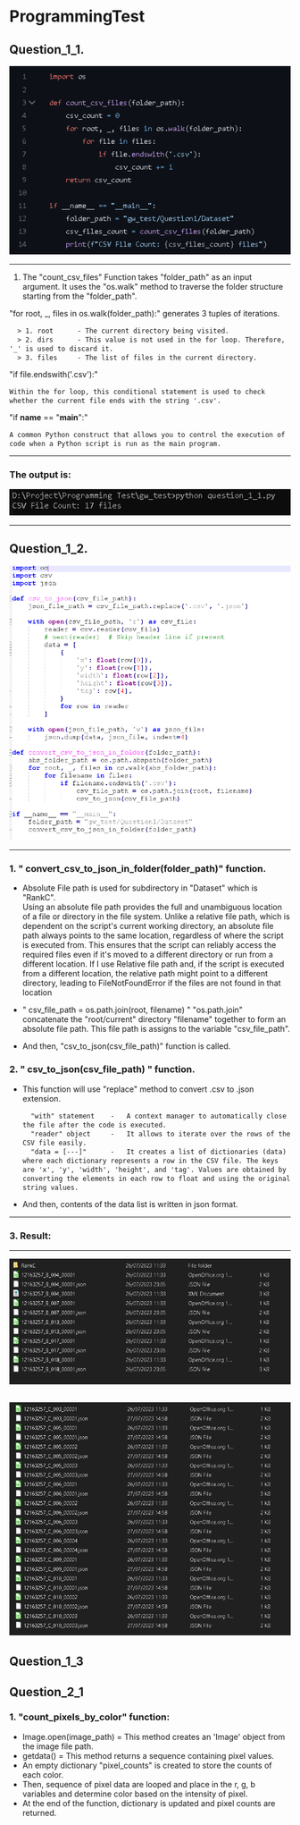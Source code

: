 # ProgrammingTest

## Question_1_1.

![Image](./screenshots/q1.1script.PNG)

---

1. The "count_csv_files" Function takes "folder_path" as an input argument. It uses the "os.walk" method to traverse the folder structure starting from the "folder_path".

"for root, _, files in os.walk(folder_path):" generates 3 tuples of iterations.

      > 1. root      - The current directory being visited.
	  > 2. dirs      - This value is not used in the for loop. Therefore, '_' is used to discard it.
	  > 3. files     - The list of files in the current directory.

"if file.endswith('.csv'):"

	Within the for loop, this conditional statement is used to check whether the current file ends with the string '.csv'. 

"if __name__ == "__main__":"

	A common Python construct that allows you to control the execution of code when a Python script is run as the main program.

---
### The output is:

![Image](./screenshots/q1.1output.PNG)

---
## Question_1_2.

![Image](./screenshots/q.1.2script.PNG)

---

### 1. " convert_csv_to_json_in_folder(folder_path)" function.
- Absolute File path is used for subdirectory in "Dataset" which is "RankC".	
Using an absolute file path provides the full and unambiguous location of a file or directory in the file system. Unlike a relative file path, which is dependent on the script's current working directory, an absolute file path always points to the same location, regardless of where the script is executed from. This ensures that the script can reliably access the required files even if it's moved to a different directory or run from a different location. If I use Relative file path and, if the script is executed from a different location, the relative path might point to a different directory, leading to FileNotFoundError if the files are not found in that location

- " csv_file_path = os.path.join(root, filename) " 
	"os.path.join" concatenate the "root/current" directory "filename" together to form an absolute file path. This file path is assigns to the variable "csv_file_path".

- And then, "csv_to_json(csv_file_path)" function is called.

### 2. " csv_to_json(csv_file_path) " function.

- This function will use "replace" method to convert .csv to .json extension.

		"with" statement	-	A context manager to automatically close the file after the code is executed.
		"reader" object		-	It allows to iterate over the rows of the CSV file easily.
		"data = [---]"		-	It creates a list of dictionaries (data) where each dictionary represents a row in the CSV file. The keys are 'x', 'y', 'width', 'height', and 'tag'. Values are obtained by converting the elements in each row to float and using the original string values. 	

- And then, contents of the data list is written in json format.

---

### 3. Result:

---
![Image](./screenshots/q.1.2tojson.PNG)

![Image](./screenshots/q.1.2tojson2.PNG)
---

## Question_1_3

## Question_2_1

### 1. "count_pixels_by_color" function:
- Image.open(image_path)	=	This method creates an 'Image' object from the image file path.
- getdata() 		=	This method returns a sequence containing pixel values.
- An empty dictionary "pixel_counts" is created to store the counts of each color. 
- Then, sequence of pixel data are looped and place in the r, g, b variables and determine color based on the intensity of pixel.
- At the end of the function, dictionary is updated and pixel counts are returned.
